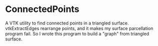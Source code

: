 # ConnectedPoints
A VTK utility to find connected points in a triangled surface. vtkExtractEdges rearrange points, and it makes my surface parcellation program fail. So I wrote this program to build a "graph" from triangled surface.
